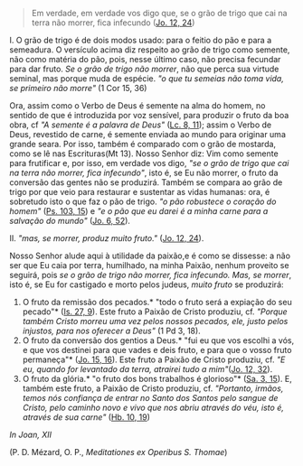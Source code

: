 
> Em verdade, em verdade vos digo que, se o grão de trigo que cai na terra não morrer, fica infecundo ([Jo. 12, 24](https://vulgata.online/bible/Jo.12?ed=MS&vfn=MS.Jo.12.24:vs))

I.  O grão de trigo é de dois modos usado: para o feitio do pão e para a semeadura. O versículo acima diz respeito ao grão de trigo como semente, não como matéria do pão, pois, nesse último caso, não precisa fecundar para dar fruto. *Se o grão de trigo não morrer*, não que perca sua virtude seminal, mas porque muda de espécie. *"o que tu semeias não toma vida, se primeiro não morre"* (1 Cor 15, 36)

Ora, assim como o Verbo de Deus é semente na alma do homem, no sentido de que é introduzida por voz sensível, para produzir o fruto da boa obra, cf *"A semente é a palavra de Deus"* ([Lc. 8, 11](https://vulgata.online/bible/Lc.8?ed=MS&vfn=MS.Lc.8.11:vs)); assim o Verbo de Deus, revestido de carne, é semente enviada ao mundo para originar uma grande seara. Por isso, também é comparado com o grão de mostarda, como se lê nas Escrituras(Mt 13). Nosso Senhor diz: Vim como semente para frutificar e, por isso, em verdade vos digo, *"se o grão de trigo que cai na terra não morrer, fica infecundo"*, isto é, se Eu não morrer, o fruto da conversão das gentes não se produzirá. Também se compara ao grão de trigo por que veio para restaurar e sustentar as vidas humanas: ora, é sobretudo isto o que faz o pão de trigo. *"o pão robustece o coração do homem"* ([Ps. 103, 15](https://vulgata.online/bible/Ps.103?ed=MS&vfn=MS.Ps.103.15:vs)) e *"e o pão que eu darei é a minha carne para a salvação do mundo"* ([Jo. 6, 52](https://vulgata.online/bible/Jo.6?ed=MS&vfn=MS.Jo.6.52:vs)).

II.  *"mas, se morrer, produz muito fruto."* ([Jo. 12, 24](https://vulgata.online/bible/Jo.12?ed=MS&vfn=MS.Jo.12.24:vs)).

Nosso Senhor alude aqui à utilidade da paixão,e é como se dissesse: a não ser que Eu caia por terra, humilhado, na minha Paixão, nenhum proveito se seguirá, pois *se o grão de trigo não morrer, fica infecundo. Mas, se morrer*, isto é, se Eu for castigado e morto pelos judeus, *muito fruto* se produzirá: 

1. O fruto da remissão dos pecados.* "todo o fruto será a expiação do seu pecado"* ([Is. 27, 9](https://vulgata.online/bible/Is.27?ed=MS&vfn=MS.Is.27.9:vs)). Este fruto a Paixão de Cristo produziu, cf. *"Porque também Cristo morreu uma vez pelos nossos pecados, ele, justo pelos injustos, para nos oferecer a Deus"* (1 Pd 3, 18).
2. O fruto da conversão dos gentios a Deus.* "fui eu que vos escolhi a vós, e que vos destinei para que vades e deis fruto, e para que o vosso fruto permaneça"* ([Jo. 15, 16](https://vulgata.online/bible/Jo.15?ed=MS&vfn=MS.Jo.15.16:vs)). Este fruto a Paixão de Cristo produziu, cf. *"E eu, quando for levantado da terra, atrairei tudo a mim"*([Jo. 12, 32](https://vulgata.online/bible/Jo.12?ed=MS&vfn=MS.Jo.12.32:vs)).
3. O fruto da glória.* "o fruto dos bons trabalhos é glorioso"* ([Sa. 3, 15](https://vulgata.online/bible/Sa.3?ed=MS&vfn=MS.Sa.3.15:vs)). E, também este fruto, a Paixão de Cristo produziu, cf. *"Portanto, irmãos, temos nós confiança de entrar no Santo dos Santos pelo sangue de Cristo, pelo caminho novo e vivo que nos abriu através do véu, isto é, através de sua carne"* ([Hb. 10, 19](https://vulgata.online/bible/Hb.10?ed=MS&vfn=MS.Hb.10.19:vs))

*In Joan, XII*

(P. D. Mézard, O. P., *Meditationes ex Operibus S. Thomae*)

